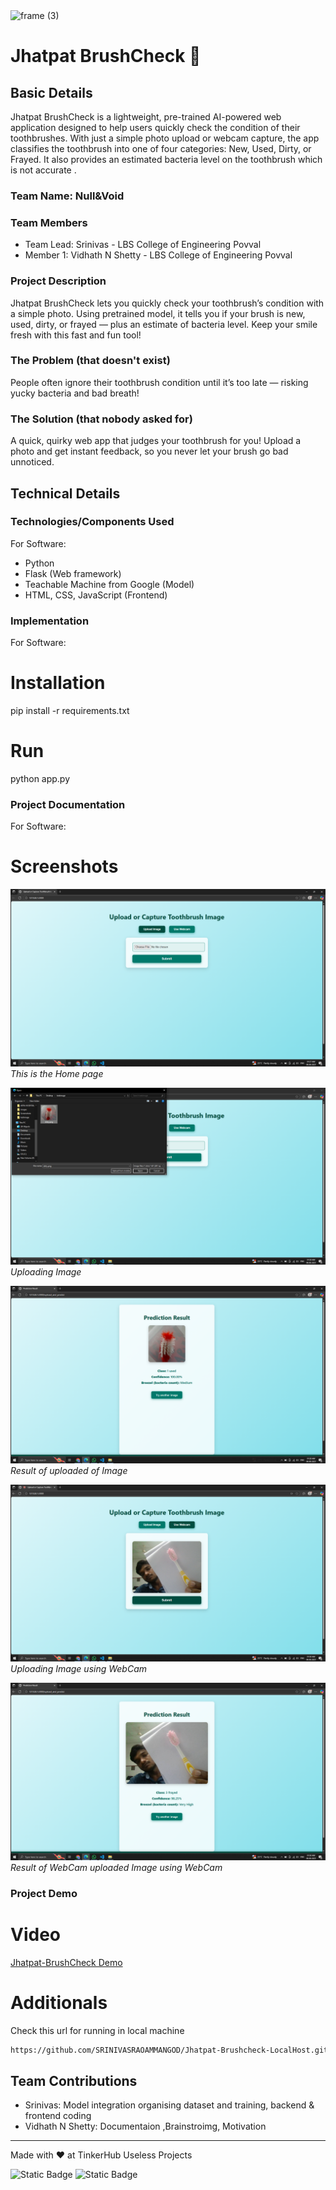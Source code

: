 <img width="3188" height="1202" alt="frame (3)" src="https://github.com/user-attachments/assets/517ad8e9-ad22-457d-9538-a9e62d137cd7" />


# Jhatpat BrushCheck 🎯


## Basic Details
Jhatpat BrushCheck is a lightweight, pre-trained AI-powered web application designed to help users quickly check the condition of their toothbrushes. With just a simple photo upload or webcam capture, the app classifies the toothbrush into one of four categories: New, Used, Dirty, or Frayed. It also provides an estimated bacteria level on the toothbrush which is not accurate .

### Team Name: Null&Void


### Team Members
- Team Lead: Srinivas - LBS College of Engineering Povval
- Member 1: Vidhath N Shetty - LBS College of Engineering Povval


### Project Description
Jhatpat BrushCheck lets you quickly check your toothbrush’s condition with a simple photo. Using pretrained model, it tells you if your brush is new, used, dirty, or frayed — plus an estimate of bacteria level. Keep your smile fresh with this fast and fun tool!


### The Problem (that doesn't exist)
People often ignore their toothbrush condition until it’s too late — risking yucky bacteria and bad breath!

### The Solution (that nobody asked for)
A quick, quirky web app that judges your toothbrush for you! Upload a photo and get instant feedback, so you never let your brush go bad unnoticed.



## Technical Details
### Technologies/Components Used
For Software:
- Python
- Flask (Web framework)
- Teachable Machine from Google (Model)
- HTML, CSS, JavaScript (Frontend)



### Implementation
For Software:
# Installation
pip install -r requirements.txt

# Run
python app.py

### Project Documentation
For Software:

# Screenshots
![Home page of the app](images/home.png "App Screenshot")
*This is the Home page*

![Uploading of Image](images/uploading.png "App Screenshot")
*Uploading Image*

![Result of uploaded of Image](images/uploadedresult.png "App Screenshot")
*Result of uploaded of Image*

![Uploading using Webcam](images/webuploading.png "App Screenshot")
*Uploading Image using WebCam*

![Result of Uploaded using Webcam ](images/webuploadedresult.png "App Screenshot")
*Result of WebCam uploaded Image using WebCam*



### Project Demo
# Video
[Jhatpat-BrushCheck Demo](https://youtu.be/IETfPBJKWR0?feature=shared)

# Additionals
Check this url for running in  local machine 
``` bash 
https://github.com/SRINIVASRAOAMMANGOD/Jhatpat-Brushcheck-LocalHost.git 
```
## Team Contributions
- Srinivas: Model integration organising dataset and training, backend & frontend coding
- Vidhath N Shetty: Documentaion ,Brainstroimg, Motivation


---
Made with ❤️ at TinkerHub Useless Projects 

![Static Badge](https://img.shields.io/badge/TinkerHub-24?color=%23000000&link=https%3A%2F%2Fwww.tinkerhub.org%2F)
![Static Badge](https://img.shields.io/badge/UselessProjects--25-25?link=https%3A%2F%2Fwww.tinkerhub.org%2Fevents%2FQ2Q1TQKX6Q%2FUseless%2520Projects)


